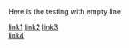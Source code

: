 Here is the testing with empty line

[link1](https://something.com)
[link2](some-thing.html)
[link3](tgr1.com)    
[link4](abcd.com)

